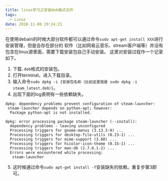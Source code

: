 ```yaml
---
title: linux学习之安装deb格式文件
tags:
  - Linux
date: 2018-11-08 19:24:21
---
```


在使用debain的时候大部分软件都可以通过命令`sudo apt-get install XXX`进行安装管理，但是会存在部分的
软件（比如网易云音乐、stream客户端等）并没有包含在linux源里面，需要下载安装包自己手动安装。
这里对安装过程作一个记录如下。

<!--more-->

1. 下载`.deb`格式的安装包。
2. 打开terminal，进入下载目录。
3. 输入命令`sudo dpkg -i {安装包名称（比如这里我是 sudo dpkg -i steam_latest.deb）}`。
4. 出现下面的log表明有一些依赖缺失。
```
dpkg: dependency problems prevent configuration of steam-launcher:
 steam-launcher depends on python-apt; however:
  Package python-apt is not installed.

dpkg: error processing package steam-launcher (--install):
  dependency problems - leaving unconfigured
  Processing triggers for gnome-menus (3.13.3-9) ...
  Processing triggers for desktop-file-utils (0.23-1) ...
  Processing triggers for mime-support (3.60) ...
  Processing triggers for hicolor-icon-theme (0.15-1) ...
  Processing triggers for man-db (2.7.6.1-2) ...
  Errors were encountered while processing:
   steam-launcher

```
5. 这时候通过命令`sudo apt-get install -f`安装缺失的依赖。重复步骤3即可。
